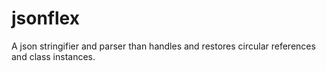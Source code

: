 # jsonflex
A json stringifier and parser than handles and restores circular references and class instances.
